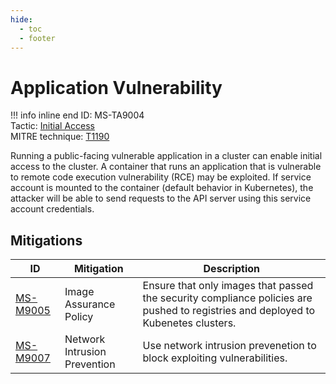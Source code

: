 ```yaml
---
hide:
  - toc
  - footer
---
```


# Application Vulnerability

!!! info inline end
    ID: MS-TA9004<br>
    Tactic: [Initial Access](../tactics/InitialAccess/index.md) <br>
    MITRE technique: [T1190](https://attack.mitre.org/techniques/T1190/)

Running a public-facing vulnerable application in a cluster can enable initial access to the cluster. A container that runs an application that is vulnerable to remote code execution vulnerability (RCE) may be exploited. If service account is mounted to the container (default behavior in Kubernetes), the attacker will be able to send requests to the API server using this service account credentials.

## Mitigations

|ID|Mitigation|Description|
|--|----------|-----------|
|[MS-M9005](../mitigations/MS-M9005/index.md)|Image Assurance Policy|Ensure that only images that passed the security compliance policies are pushed to registries and deployed to Kubenetes clusters.|
|[MS-M9007](../mitigations/MS-M9007%20Network%20Intrusion%20Prevention.md)|Network Intrusion Prevention|Use network intrusion prevenetion to block exploiting vulnerabilities.|